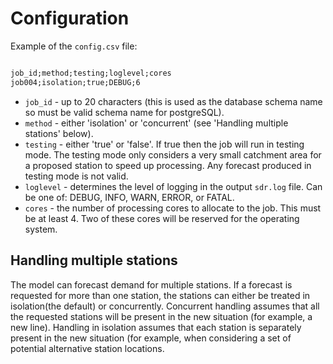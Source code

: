 # Configuration
<!-- position: 2 -->

Example of the `config.csv` file:

```txt

job_id;method;testing;loglevel;cores
job004;isolation;true;DEBUG;6
```

* `job_id` - up to 20 characters (this is used as the database schema name so must be valid schema name for postgreSQL).
* `method` - either 'isolation' or 'concurrent' (see 'Handling multiple stations' below).
* `testing` - either 'true' or 'false'. If true then the job will run in testing mode. The testing mode only considers a very small catchment area for a proposed station to speed up processing. Any forecast produced in testing mode is not valid.
* `loglevel` - determines the level of logging in the output `sdr.log` file. Can be one of: DEBUG, INFO, WARN, ERROR, or FATAL.
* `cores` - the number of processing cores to allocate to the job. This must be at least 4. Two of these cores will be reserved for the operating system. 


## Handling multiple stations

The model can forecast demand for multiple stations. If a forecast is requested for more than one station, the stations can either be treated in isolation(the default) or concurrently. Concurrent handling assumes that all the requested stations will be present in the new situation (for example, a new line). Handling in isolation assumes that each station is separately present in the new situation (for example, when considering a set of potential alternative station locations. 
